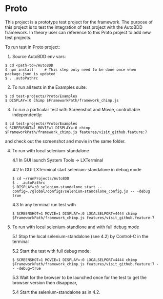 # Proto

This project is a prototype test project for the framework. The purpose of this project is to test the integration of test project with the AutoBDD framework. In theory user can reference to this Proto project to add new test projects.

To run test in Proto project:

1. Source AutoBDD env vars:
```
$ cd <path-to>/AutoBDD
$ npm install     # This step only need to be done once when package.json is updated
$ . .autoPathrc
```

2. To run all tests in the Examples suite:
```
$ cd test-projects/Proto/Examples
$ DISPLAY=:0 chimp $FrameworkPath/framework_chimp.js
```

3. To run a particular test with Screenshot and Movie, controllable independently:
```
$ cd test-projects/Proto/Examples
$ SCREENSHOT=1 MOVIE=1 DISPLAY=:0 chimp $FrameworkPath/framework_chimp.js features/visit_github.feature:7
```
and check out the screenshot and movie in the same folder.

4. To run with local selenium-standalone

    4.1 In GUI launch System Tools -> LXTerminal

    4.2 In GUI LXTerminal start selenium-standalone in debug mode
    ```
    $ cd ~/runProjects/AutoBDD
    $ . .autoPathrc
    $ DISPLAY=:0 selenium-standalone start --config=./global/configs/selenium-standalone_config.js -- -debug true
    ```

    4.3 In any terminal run test with 
    ```
    $ SCREENSHOT=1 MOVIE=1 DISPLAY=:0 LOCALSELPORT=4444 chimp $FrameworkPath/framework_chimp.js features/visit_github.feature:7
    ```

5. To run with local selenium-standlone and with full debug mode

    5.1 Stop the local selenium-standalone (see 4.2) by Control-C in the terminal

    5.2 Start the test with full debug mode:
    ```
    $ SCREENSHOT=1 MOVIE=1 DISPLAY=:0 LOCALSELPORT=4444 chimp $FrameworkPath/framework_chimp.js features/visit_github.feature:7 -- -debug=true
    ```

    5.3 Wait for the browser to be launched once for the test to get the browser version then disappear,

    5.4 Start the selenium-standalone as in 4.2.

